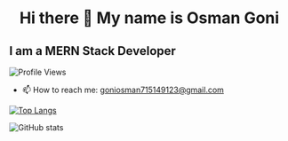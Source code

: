 <h1 align="center">Hi there 👋 My name is Osman Goni</h1> 
<h2> I am a MERN Stack Developer</h2> 

![Profile Views](https://komarev.com/ghpvc/?username=goni715)




- 📫 How to reach me: goniosman715149123@gmail.com 




[![Top Langs](https://github-readme-stats.vercel.app/api/top-langs/?username=goni715)](https://github.com/anuraghazra/github-readme-stats)

![GitHub stats](https://github-readme-stats.vercel.app/api?username=goni715&show_icons=true&count_private=true)  


